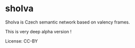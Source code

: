 sholva
======

Sholva is Czech semantic network based on valency frames.

This is very deep alpha version !

License: CC-BY